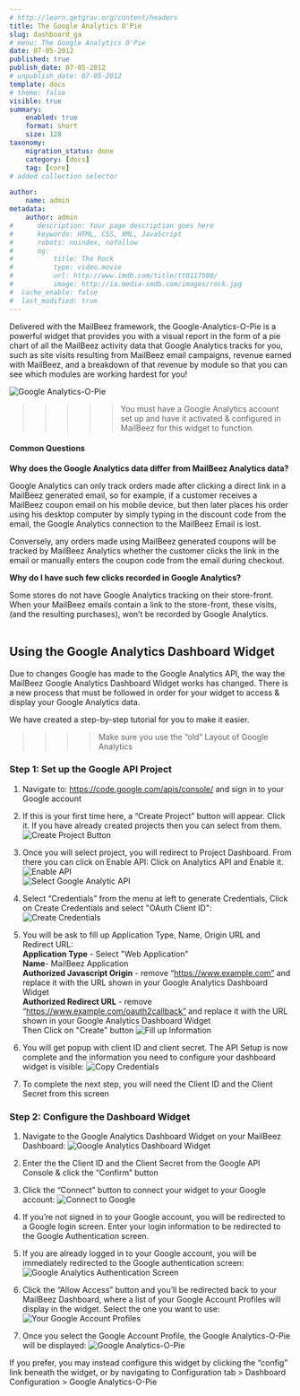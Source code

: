 ```yaml
---
# http://learn.getgrav.org/content/headers
title: The Google Analytics O'Pie
slug: dashboard_ga
# menu: The Google Analytics O'Pie
date: 07-05-2012
published: true
publish_date: 07-05-2012
# unpublish_date: 07-05-2012
template: docs
# theme: false
visible: true
summary:
    enabled: true
    format: short
    size: 128
taxonomy:
    migration_status: done
    category: [docs]
    tag: [core]
# added collection selector

author:
    name: admin
metadata:
    author: admin
#      description: Your page description goes here
#      keywords: HTML, CSS, XML, JavaScript
#      robots: noindex, nofollow
#      og:
#          title: The Rock
#          type: video.movie
#          url: http://www.imdb.com/title/tt0117500/
#          image: http://ia.media-imdb.com/images/rock.jpg
#  cache_enable: false
#  last_modified: true
---
```



Delivered with the MailBeez framework, the Google-Analytics-O-Pie is a powerful widget that provides you with a visual report in the form of a pie chart of all the MailBeez activity data that Google Analytics tracks for you, such as site visits resulting from MailBeez email campaigns, revenue earned with MailBeez, and a breakdown of that revenue by module so that you can see which modules are working hardest for you!

![](Screen_ga_dash_widget.png "Google Analytics-O-Pie")

>>>>>You must have a Google Analytics account set up and have it activated & configured in MailBeez for this widget to function.
 

#### Common Questions

**Why does the Google Analytics data differ from MailBeez Analytics data?**

Google Analytics can only track orders made after clicking a direct link in a MailBeez generated email, so for example, if a customer receives a MailBeez coupon email on his mobile device, but then later places his order using his desktop computer by simply typing in the discount code from the email, the Google Analytics connection to the MailBeez Email is lost.

Conversely, any orders made using MailBeez generated coupons will be tracked by MailBeez Analytics whether the customer clicks the link in the email or manually enters the coupon code from the email during checkout.

**Why do I have such few clicks recorded in Google Analytics?**

Some stores do not have Google Analytics tracking on their store-front. When your MailBeez emails contain a link to the store-front, these visits, (and the resulting purchases), won’t be recorded by Google Analytics.  
  


## Using the Google Analytics Dashboard Widget

Due to changes Google has made to the Google Analytics API, the way the MailBeez Google Analytics Dashboard Widget works has changed. There is a new process that must be followed in order for your widget to access & display your Google Analytics data.

We have created a step-by-step tutorial for you to make it easier.

>>>>Make sure you use the “old” Layout of Google Analytics

### Step 1: Set up the Google API Project

1. Navigate to: <https://code.google.com/apis/console/> and sign in to your Google account

2. If this is your first time here, a “Create Project” button will appear. Click it. 
If you have already created projects then you can select from them.
![](screen_ga_selectproject.en.png "Create Project Button")

4. Once you will select project, you will redirect to Project Dashboard. From there you can click on Enable API:
Click on Analytics API and Enable it.
![](screen_ga_enableAPI.en.png "Enable API")  
![](screen_ga_selectanalyticapi.en.png "Select Google Analytic API")  
 
7. Select “Credentials” from the menu at left to generate Credentials, Click on Create Credentials and select "OAuth Client ID":
![](screen_ga_credentials.en.png "Create Credentials")

9. You will be ask to fill up Application Type, Name, Origin URL and Redirect URL:  
 **Application Type** - Select "Web Application"  
 **Name**- MailBeez Application  
 **Authorized Javascript Origin** - remove “https://www.example.com” and replace it with the URL shown in your Google Analytics Dashboard Widget  
 **Authorized Redirect URL** - remove “https://www.example.com/oauth2callback” and replace it with the URL shown in your Google Analytics Dashboard Widget  
 Then Click on "Create" button
![](screen_ga_createclientid.en.png "Fill up Information")


10. You will get popup with client ID and client secret. 
The API Setup is now complete and the information you need to configure your dashboard widget is visible:
![](screen_ga_credentials_copy.en.png "Copy Credentials")

22. To complete the next step, you will need the Client ID and the Client Secret from this screen

### Step 2: Configure the Dashboard Widget

1. Navigate to the Google Analytics Dashboard Widget on your MailBeez Dashboard:
![](Screen_ga_dash_config1.png "Google Analytics Dashboard Widget")


3. Enter the the Client ID and the Client Secret from the Google API Console & click the “Confirm” button

4. Click the “Connect” button to connect your widget to your Google account:
![](Screen_ga_dash_config2.png "Connect to Google")


6. If you’re not signed in to your Google account, you will be redirected to a Google login screen. Enter your login information to be redirected to the Google Authentication screen.

7. If you are already logged in to your Google account, you will be immediately redirected to the Google authentication screen:
![](Screen_ga_authentication.png "Google Analytics Authentication Screen")


9. Click the “Allow Access” button and you’ll be redirected back to your MailBeez Dashboard, where a list of your Google Account Profiles will display in the widget. Select the one you want to use:
![](Screen_ga_dash_config3.png "Your Google Account Profiles")


11. Once you select the Google Account Profile, the Google Analytics-O-Pie will be displayed:
![](Screen_ga_dash_widget.png "Google Analytics-O-Pie")



If you prefer, you may instead configure this widget by clicking the “config” link beneath the widget, or by navigating to Configuration tab > Dashboard Configuration > Google Analytics-O-Pie  
